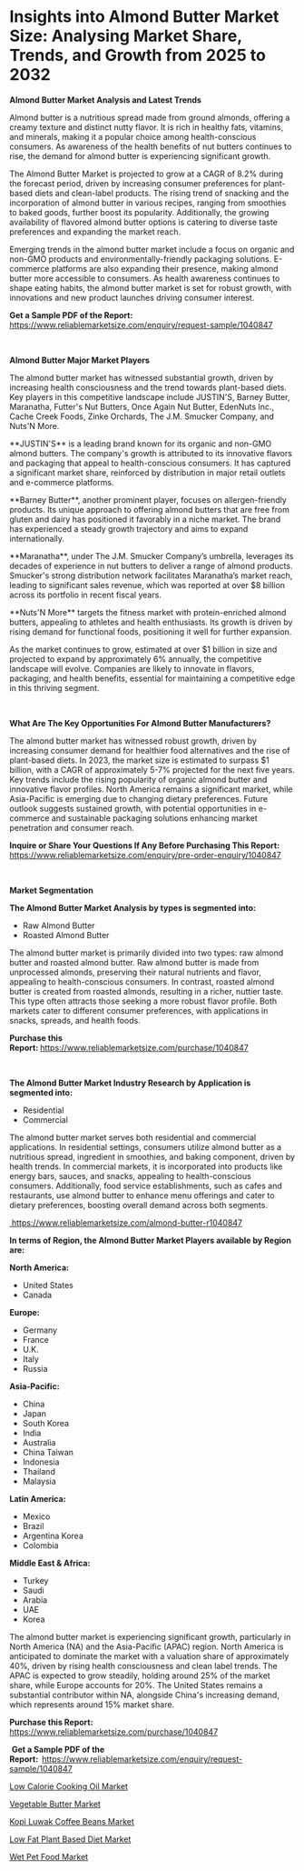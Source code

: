 <p><h1>Insights into Almond Butter Market Size: Analysing Market Share, Trends, and Growth from 2025 to 2032</h1></p><p><strong>Almond Butter Market Analysis and Latest Trends</strong></p>
<p><p>Almond butter is a nutritious spread made from ground almonds, offering a creamy texture and distinct nutty flavor. It is rich in healthy fats, vitamins, and minerals, making it a popular choice among health-conscious consumers. As awareness of the health benefits of nut butters continues to rise, the demand for almond butter is experiencing significant growth.</p><p>The Almond Butter Market is projected to grow at a CAGR of 8.2% during the forecast period, driven by increasing consumer preferences for plant-based diets and clean-label products. The rising trend of snacking and the incorporation of almond butter in various recipes, ranging from smoothies to baked goods, further boost its popularity. Additionally, the growing availability of flavored almond butter options is catering to diverse taste preferences and expanding the market reach.</p><p>Emerging trends in the almond butter market include a focus on organic and non-GMO products and environmentally-friendly packaging solutions. E-commerce platforms are also expanding their presence, making almond butter more accessible to consumers. As health awareness continues to shape eating habits, the almond butter market is set for robust growth, with innovations and new product launches driving consumer interest.</p></p>
<p><strong>Get a Sample PDF of the Report:&nbsp;</strong> <a href="https://www.reliablemarketsize.com/enquiry/request-sample/1040847?utm_campaign=1901&utm_medium=2&utm_source=Github&utm_content=ia&utm_term=07042025&utm_id=almond-butter">https://www.reliablemarketsize.com/enquiry/request-sample/1040847</a></p>
<p>&nbsp;</p>
<p><strong>Almond Butter Major Market Players</strong></p>
<p><p>The almond butter market has witnessed substantial growth, driven by increasing health consciousness and the trend towards plant-based diets. Key players in this competitive landscape include JUSTIN'S, Barney Butter, Maranatha, Futter's Nut Butters, Once Again Nut Butter, EdenNuts Inc., Cache Creek Foods, Zinke Orchards, The J.M. Smucker Company, and Nuts'N More.</p><p>**JUSTIN'S** is a leading brand known for its organic and non-GMO almond butters. The company's growth is attributed to its innovative flavors and packaging that appeal to health-conscious consumers. It has captured a significant market share, reinforced by distribution in major retail outlets and e-commerce platforms.</p><p>**Barney Butter**, another prominent player, focuses on allergen-friendly products. Its unique approach to offering almond butters that are free from gluten and dairy has positioned it favorably in a niche market. The brand has experienced a steady growth trajectory and aims to expand internationally.</p><p>**Maranatha**, under The J.M. Smucker Company’s umbrella, leverages its decades of experience in nut butters to deliver a range of almond products. Smucker's strong distribution network facilitates Maranatha’s market reach, leading to significant sales revenue, which was reported at over $8 billion across its portfolio in recent fiscal years.</p><p>**Nuts'N More** targets the fitness market with protein-enriched almond butters, appealing to athletes and health enthusiasts. Its growth is driven by rising demand for functional foods, positioning it well for further expansion.</p><p>As the market continues to grow, estimated at over $1 billion in size and projected to expand by approximately 6% annually, the competitive landscape will evolve. Companies are likely to innovate in flavors, packaging, and health benefits, essential for maintaining a competitive edge in this thriving segment.</p></p>
<p>&nbsp;</p>
<p><strong>What Are The Key Opportunities For Almond Butter Manufacturers?</strong></p>
<p><p>The almond butter market has witnessed robust growth, driven by increasing consumer demand for healthier food alternatives and the rise of plant-based diets. In 2023, the market size is estimated to surpass $1 billion, with a CAGR of approximately 5-7% projected for the next five years. Key trends include the rising popularity of organic almond butter and innovative flavor profiles. North America remains a significant market, while Asia-Pacific is emerging due to changing dietary preferences. Future outlook suggests sustained growth, with potential opportunities in e-commerce and sustainable packaging solutions enhancing market penetration and consumer reach.</p></p>
<p><strong>Inquire or Share Your Questions If Any Before Purchasing This Report:</strong> <a href="https://www.reliablemarketsize.com/enquiry/pre-order-enquiry/1040847?utm_campaign=1901&utm_medium=2&utm_source=Github&utm_content=ia&utm_term=07042025&utm_id=almond-butter">https://www.reliablemarketsize.com/enquiry/pre-order-enquiry/1040847</a></p>
<p>&nbsp;</p>
<p><strong>Market Segmentation</strong></p>
<p><strong>The Almond Butter Market Analysis by types is segmented into:</strong></p>
<p><ul><li>Raw Almond Butter</li><li>Roasted Almond Butter</li></ul></p>
<p><p>The almond butter market is primarily divided into two types: raw almond butter and roasted almond butter. Raw almond butter is made from unprocessed almonds, preserving their natural nutrients and flavor, appealing to health-conscious consumers. In contrast, roasted almond butter is created from roasted almonds, resulting in a richer, nuttier taste. This type often attracts those seeking a more robust flavor profile. Both markets cater to different consumer preferences, with applications in snacks, spreads, and health foods.</p></p>
<p><strong>Purchase this Report:&nbsp;</strong><a href="https://www.reliablemarketsize.com/purchase/1040847?utm_campaign=1901&utm_medium=2&utm_source=Github&utm_content=ia&utm_term=07042025&utm_id=almond-butter">https://www.reliablemarketsize.com/purchase/1040847</a></p>
<p>&nbsp;</p>
<p><strong>The Almond Butter Market Industry Research by Application is segmented into:</strong></p>
<p><ul><li>Residential</li><li>Commercial</li></ul></p>
<p><p>The almond butter market serves both residential and commercial applications. In residential settings, consumers utilize almond butter as a nutritious spread, ingredient in smoothies, and baking component, driven by health trends. In commercial markets, it is incorporated into products like energy bars, sauces, and snacks, appealing to health-conscious consumers. Additionally, food service establishments, such as cafes and restaurants, use almond butter to enhance menu offerings and cater to dietary preferences, boosting overall demand across both segments.</p></p>
<p><a href="https://www.reliablemarketsize.com/almond-butter-r1040847?utm_campaign=1901&utm_medium=2&utm_source=Github&utm_content=ia&utm_term=07042025&utm_id=almond-butter">&nbsp;https://www.reliablemarketsize.com/almond-butter-r1040847</a></p>
<p><strong>In terms of Region, the Almond Butter Market Players available by Region are:</strong></p>
<p>
    <p> <strong> North America: </strong>
        <ul>
            <li>United States</li>
            <li>Canada</li>
        </ul>
        </p> 
    <p> <strong> Europe: </strong>
        <ul>
            <li>Germany</li>
            <li>France</li>
            <li>U.K.</li>
            <li>Italy</li>
            <li>Russia</li>
        </ul>
        </p> 
    <p> <strong> Asia-Pacific: </strong>
        <ul>
            <li>China</li>
            <li>Japan</li>
            <li>South Korea</li>
            <li>India</li>
            <li>Australia</li>
            <li>China Taiwan</li>
            <li>Indonesia</li>
            <li>Thailand</li>
            <li>Malaysia</li>
        </ul>
        </p> 
    <p> <strong> Latin America: </strong>
        <ul>
            <li>Mexico</li>
            <li>Brazil</li>
            <li>Argentina Korea</li>
            <li>Colombia</li>
        </ul>
        </p> 
    <p> <strong> Middle East & Africa: </strong>
        <ul>
            <li>Turkey</li>
            <li>Saudi</li>
            <li>Arabia</li>
            <li>UAE</li>
            <li>Korea</li>
        </ul>
    </p>
    </p>
<p><p>The almond butter market is experiencing significant growth, particularly in North America (NA) and the Asia-Pacific (APAC) region. North America is anticipated to dominate the market with a valuation share of approximately 40%, driven by rising health consciousness and clean label trends. The APAC is expected to grow steadily, holding around 25% of the market share, while Europe accounts for 20%. The United States remains a substantial contributor within NA, alongside China's increasing demand, which represents around 15% market share.</p></p>
<p><strong>Purchase this Report: </strong><a href="https://www.reliablemarketsize.com/purchase/1040847?utm_campaign=1901&utm_medium=2&utm_source=Github&utm_content=ia&utm_term=07042025&utm_id=almond-butter">https://www.reliablemarketsize.com/purchase/1040847</a></p>
<p>&nbsp;<strong>Get a Sample PDF of the Report:&nbsp;&nbsp;</strong><a href="https://www.reliablemarketsize.com/enquiry/request-sample/1040847?utm_campaign=1901&utm_medium=2&utm_source=Github&utm_content=ia&utm_term=07042025&utm_id=almond-butter">https://www.reliablemarketsize.com/enquiry/request-sample/1040847</a></p>
<p><strong></strong></p>
<p><p><a href="https://github.com/lotoahshaiek/Market-Research-Report-List-1/blob/main/low-calorie-cooking-oil-market.md?utm_campaign=1901&utm_medium=2&utm_source=Github&utm_content=ia&utm_term=07042025&utm_id=almond-butter">Low Calorie Cooking Oil Market</a></p><p><a href="https://github.com/wiltsdeenyuw/Market-Research-Report-List-1/blob/main/vegetable-butter-market.md?utm_campaign=1901&utm_medium=2&utm_source=Github&utm_content=ia&utm_term=07042025&utm_id=almond-butter">Vegetable Butter Market</a></p><p><a href="https://github.com/orlinvisonju/Market-Research-Report-List-1/blob/main/kopi-luwak-coffee-beans-market.md?utm_campaign=1901&utm_medium=2&utm_source=Github&utm_content=ia&utm_term=07042025&utm_id=almond-butter">Kopi Luwak Coffee Beans Market</a></p><p><a href="https://github.com/nsmifidget3/Market-Research-Report-List-1/blob/main/low-fat-plant-based-diet-market.md?utm_campaign=1901&utm_medium=2&utm_source=Github&utm_content=ia&utm_term=07042025&utm_id=almond-butter">Low Fat Plant Based Diet Market</a></p><p><a href="https://github.com/fabrehugessf/Market-Research-Report-List-1/blob/main/wet-pet-food-market.md?utm_campaign=1901&utm_medium=2&utm_source=Github&utm_content=ia&utm_term=07042025&utm_id=almond-butter">Wet Pet Food Market</a></p></p>